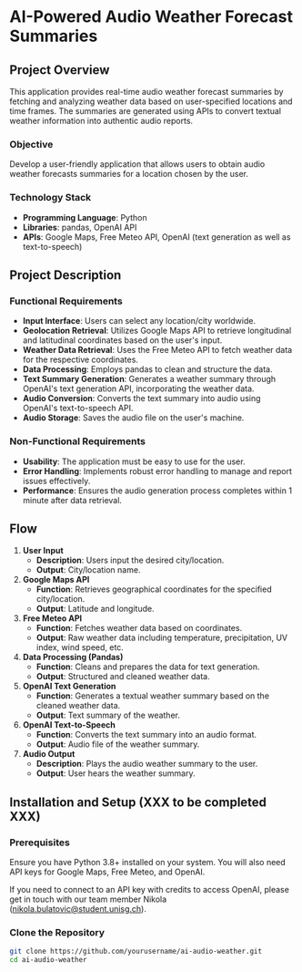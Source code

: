 # AI-Powered Audio Weather Forecast Summaries


## Project Overview
This application provides real-time audio weather forecast summaries by fetching and analyzing weather data based on user-specified locations and time frames. The summaries are generated using APIs to convert textual weather information into authentic audio reports.

### Objective
Develop a user-friendly application that allows users to obtain audio weather forecasts summaries for a location chosen by the user.

### Technology Stack
- **Programming Language**: Python
- **Libraries**: pandas, OpenAI API
- **APIs**: Google Maps, Free Meteo API, OpenAI (text generation as well as text-to-speech)


## Project Description

### Functional Requirements
- **Input Interface**: Users can select any location/city worldwide.
- **Geolocation Retrieval**: Utilizes Google Maps API to retrieve longitudinal and latitudinal coordinates based on the user's input.
- **Weather Data Retrieval**: Uses the Free Meteo API to fetch weather data for the respective coordinates.
- **Data Processing**: Employs pandas to clean and structure the data.
- **Text Summary Generation**: Generates a weather summary through OpenAI's text generation API, incorporating the weather data. 
- **Audio Conversion**: Converts the text summary into audio using OpenAI's text-to-speech API.
- **Audio Storage**: Saves the audio file on the user's machine.

### Non-Functional Requirements
- **Usability**: The application must be easy to use for the user.
- **Error Handling**: Implements robust error handling to manage and report issues effectively.
- **Performance**: Ensures the audio generation process completes within 1 minute after data retrieval.


## Flow
1. **User Input**
   - **Description**: Users input the desired city/location.
   - **Output**: City/location name.
2. **Google Maps API**
   - **Function**: Retrieves geographical coordinates for the specified city/location.
   - **Output**: Latitude and longitude.
3. **Free Meteo API**
   - **Function**: Fetches weather data based on coordinates.
   - **Output**: Raw weather data including temperature, precipitation, UV index, wind speed, etc.
4. **Data Processing (Pandas)**
   - **Function**: Cleans and prepares the data for text generation.
   - **Output**: Structured and cleaned weather data.
5. **OpenAI Text Generation**
   - **Function**: Generates a textual weather summary based on the cleaned weather data.
   - **Output**: Text summary of the weather.
6. **OpenAI Text-to-Speech**
   - **Function**: Converts the text summary into an audio format.
   - **Output**: Audio file of the weather summary.
7. **Audio Output**
   - **Description**: Plays the audio weather summary to the user.
   - **Output**: User hears the weather summary.


## Installation and Setup (XXX to be completed XXX)

### Prerequisites

Ensure you have Python 3.8+ installed on your system. You will also need API keys for Google Maps, Free Meteo, and OpenAI.

If you need to connect to an API key with credits to access OpenAI, please get in touch with our team member Nikola (nikola.bulatovic@student.unisg.ch).

### Clone the Repository

```bash
git clone https://github.com/yourusername/ai-audio-weather.git
cd ai-audio-weather
